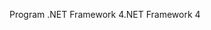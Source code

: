 <span data-ttu-id="ebc5a-101">Program .NET Framework 4</span><span class="sxs-lookup"><span data-stu-id="ebc5a-101">.NET Framework 4</span></span>